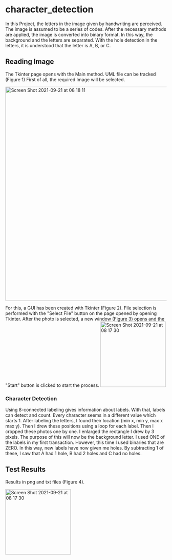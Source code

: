 # character_detection
 
In this Project, the letters in the image given by handwriting are perceived. The image is assumed to be a series of codes. After the necessary methods are applied, the image is converted into binary format. In this way, the background and the letters are separated. With the hole detection in the letters, it is understood that the letter is A, B, or C.

## Reading Image

The Tkinter page opens with the Main method. UML file can be tracked (Figure 1)
First of all, the required Image will be selected.

<img width="666" alt="Screen Shot 2021-09-21 at 08 18 11" src="https://user-images.githubusercontent.com/44753206/134115424-0ed6ec47-a7a5-4cb2-87a4-722379ae933e.png">


For this, a GUI has been created with Tkinter (Figure 2). File selection is performed with the "Select File" button on the page opened by opening Tkinter. After the photo is selected, a new window (Figure 3) opens and the "Start" button is clicked to start the process.
<img width="204" alt="Screen Shot 2021-09-21 at 08 17 30" src="https://user-images.githubusercontent.com/44753206/134115494-8fe9f850-59a5-439c-813d-6f133c4f0e64.png">


### Character Detection

Using 8-connected labeling gives information about labels. With that, labels can detect and count. Every character seems in a different value which starts 1. After labeling the letters, I found their location (min x, min y, max x max y). Then I drew these positions using a loop for each label. Then I cropped these photos one by one. I enlarged the rectangle I drew by 3 pixels. The purpose of this will now be the background letter. I used ONE of the labels in my first transaction. However, this time I used binaries that are ZERO. In this way, new labels have now given me holes. By subtracting 1 of these, I saw that A had 1 hole, B had 2 holes and C had no holes.


## Test Results


Results in png and txt files (Figure 4).

<img width="204" alt="Screen Shot 2021-09-21 at 08 17 30" src="https://user-images.githubusercontent.com/44753206/134115322-af3585fb-98ed-426e-9721-42ea7e1647a5.png">
